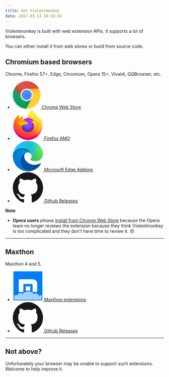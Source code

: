 ```yaml
---
title: Get Violentmonkey
date: 2017-03-13 18:16:24
---
```


Violentmonkey is built with web extension APIs. It supports a lot of browsers.

You can either install it from web stores or build from source code.

## Chromium based browsers

Chrome, Firefox 57+, Edge, Chromium, Opera 15+, Vivaldi, QQBrowser, etc.

<div class="button-list">

- [![Chrome](../../assets/browsers/chrome.png) Chrome Web Store](https://chrome.google.com/webstore/detail/violent-monkey/jinjaccalgkegednnccohejagnlnfdag)
- [![Firefox](../../assets/browsers/firefox.png) Firefox AMO](https://addons.mozilla.org/firefox/addon/violentmonkey/)
- [![Edge](../../assets/browsers/edge.png) Microsoft Edge Addons](https://microsoftedge.microsoft.com/addons/detail/eeagobfjdenkkddmbclomhiblgggliao)
- [![Github](../../assets/github.png) Github Releases](https://github.com/violentmonkey/violentmonkey/releases)

</div>

**Note**

- **Opera users** please [install from Chrome Web Store](https://addons.opera.com/en/extensions/details/download-chrome-extension-9/) because the Opera team no longer reviews the extension because they think Violentmonkey is too complicated and they don't have time to review it. 😞

---

## Maxthon

Maxthon 4 and 5.

<div class="button-list">

- [![Maxthon](../../assets/browsers/maxthon.png) Maxthon extensions](http://extension.maxthon.com/detail/index.php?view_id=1680)
- [![Github](../../assets/github.png) Github Releases](https://github.com/violentmonkey/violentmonkey-mx/releases)

---

## Not above?

Unfortunately your browser may be unable to support such extensions.
Welcome to help improve it.
